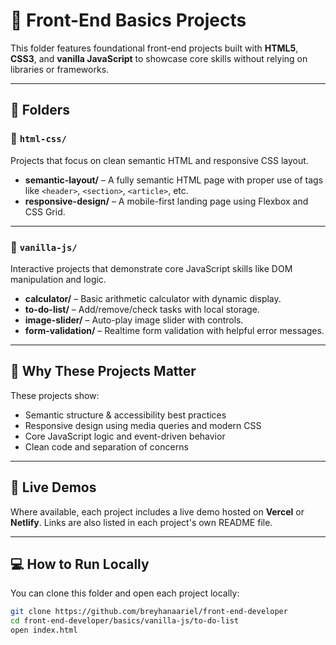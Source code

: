 
# 🧰 Front-End Basics Projects

This folder features foundational front-end projects built with **HTML5**, **CSS3**, and **vanilla JavaScript** to showcase core skills without relying on libraries or frameworks.

---

## 📁 Folders

### 🔹 `html-css/`
Projects that focus on clean semantic HTML and responsive CSS layout.

- **semantic-layout/** – A fully semantic HTML page with proper use of tags like `<header>`, `<section>`, `<article>`, etc.
- **responsive-design/** – A mobile-first landing page using Flexbox and CSS Grid.

---

### 🔹 `vanilla-js/`
Interactive projects that demonstrate core JavaScript skills like DOM manipulation and logic.

- **calculator/** – Basic arithmetic calculator with dynamic display.
- **to-do-list/** – Add/remove/check tasks with local storage.
- **image-slider/** – Auto-play image slider with controls.
- **form-validation/** – Realtime form validation with helpful error messages.

---

## 🎯 Why These Projects Matter

These projects show:

- Semantic structure & accessibility best practices  
- Responsive design using media queries and modern CSS  
- Core JavaScript logic and event-driven behavior  
- Clean code and separation of concerns

---

## 🔗 Live Demos

Where available, each project includes a live demo hosted on **Vercel** or **Netlify**. Links are also listed in each project's own README file.

---

## 💻 How to Run Locally

You can clone this folder and open each project locally:

```bash
git clone https://github.com/breyhanaariel/front-end-developer
cd front-end-developer/basics/vanilla-js/to-do-list
open index.html
